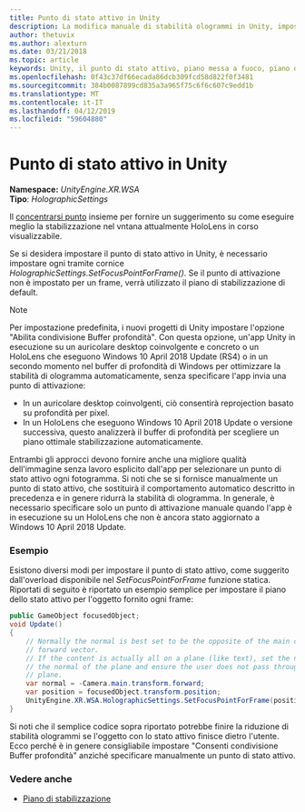 ```yaml
---
title: Punto di stato attivo in Unity
description: La modifica manuale di stabilità ologrammi in Unity, impostare il punto di stato attivo
author: thetuvix
ms.author: alexturn
ms.date: 03/21/2018
ms.topic: article
keywords: Unity, il punto di stato attivo, piano messa a fuoco, piano di stabilizzazione, punto di stabilizzazione, reprojection, LSR, buffer di profondità
ms.openlocfilehash: 0f43c37df66ecada86dcb309fcd58d822f0f3481
ms.sourcegitcommit: 384b0087899cd835a3a965f75c6f6c607c9edd1b
ms.translationtype: MT
ms.contentlocale: it-IT
ms.lasthandoff: 04/12/2019
ms.locfileid: "59604880"
---
```

# <a name="focus-point-in-unity"></a>Punto di stato attivo in Unity

**Namespace:** *UnityEngine.XR.WSA*<br>
**Tipo**: *HolographicSettings*

Il [concentrarsi punto](hologram-stability.md#stabilization-plane) insieme per fornire un suggerimento su come eseguire meglio la stabilizzazione nel vntana attualmente HoloLens in corso visualizzabile.

Se si desidera impostare il punto di stato attivo in Unity, è necessario impostare ogni tramite cornice *HolographicSettings.SetFocusPointForFrame()*. Se il punto di attivazione non è impostato per un frame, verrà utilizzato il piano di stabilizzazione di default.

> [!NOTE]
> Per impostazione predefinita, i nuovi progetti di Unity impostare l'opzione "Abilita condivisione Buffer profondità".  Con questa opzione, un'app Unity in esecuzione su un auricolare desktop coinvolgente e concreto o un HoloLens che eseguono Windows 10 April 2018 Update (RS4) o in un secondo momento nel buffer di profondità di Windows per ottimizzare la stabilità di ologramma automaticamente, senza specificare l'app invia una punto di attivazione:
> * In un auricolare desktop coinvolgenti, ciò consentirà reprojection basato su profondità per pixel.
> * In un HoloLens che eseguono Windows 10 April 2018 Update o versione successiva, questo analizzerà il buffer di profondità per scegliere un piano ottimale stabilizzazione automaticamente.
>
> Entrambi gli approcci devono fornire anche una migliore qualità dell'immagine senza lavoro esplicito dall'app per selezionare un punto di stato attivo ogni fotogramma.  Si noti che se si fornisce manualmente un punto di stato attivo, che sostituirà il comportamento automatico descritto in precedenza e in genere ridurrà la stabilità di ologramma.  In generale, è necessario specificare solo un punto di attivazione manuale quando l'app è in esecuzione su un HoloLens che non è ancora stato aggiornato a Windows 10 April 2018 Update.

### <a name="example"></a>Esempio

Esistono diversi modi per impostare il punto di stato attivo, come suggerito dall'overload disponibile nel *SetFocusPointForFrame* funzione statica. Riportati di seguito è riportato un esempio semplice per impostare il piano dello stato attivo per l'oggetto fornito ogni frame:

```cs
public GameObject focusedObject;
void Update()
{
    // Normally the normal is best set to be the opposite of the main camera's 
    // forward vector.
    // If the content is actually all on a plane (like text), set the normal to 
    // the normal of the plane and ensure the user does not pass through the 
    // plane.
    var normal = -Camera.main.transform.forward;     
    var position = focusedObject.transform.position;
    UnityEngine.XR.WSA.HolographicSettings.SetFocusPointForFrame(position, normal);
}
```

Si noti che il semplice codice sopra riportato potrebbe finire la riduzione di stabilità ologrammi se l'oggetto con lo stato attivo finisce dietro l'utente.  Ecco perché è in genere consigliabile impostare "Consenti condivisione Buffer profondità" anziché specificare manualmente un punto di stato attivo.

### <a name="see-also"></a>Vedere anche
* [Piano di stabilizzazione](hologram-stability.md#stabilization-plane)
